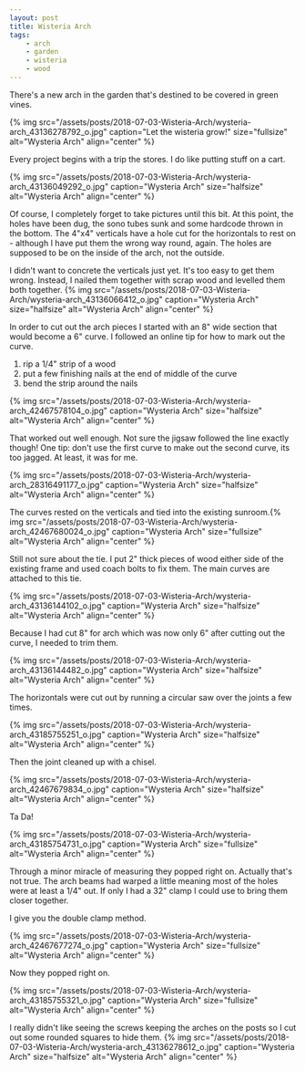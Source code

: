 ```yaml
---
layout: post
title: Wisteria Arch
tags:
    - arch
    - garden
    - wisteria
    - wood
---
```


There's a new arch in the garden that's destined to be covered in green vines.

{% img src="/assets/posts/2018-07-03-Wisteria-Arch/wysteria-arch_43136278792_o.jpg" caption="Let the wisteria grow!" size="fullsize" alt="Wysteria Arch" align="center" %}

Every project begins with a trip the stores. I do like putting stuff on a cart.

{% img src="/assets/posts/2018-07-03-Wisteria-Arch/wysteria-arch_43136049292_o.jpg" caption="Wysteria Arch" size="halfsize" alt="Wysteria Arch" align="center" %}

Of course, I completely forget to take pictures until this bit. At this point, the holes have been dug, the sono tubes sunk and some hardcode thrown in the bottom. The 4"x4" verticals have a hole cut for the horizontals to rest on - although I have put them the wrong way round, again. The holes are supposed to be on the inside of the arch, not the outside.

I didn't want to concrete the verticals just yet. It's too easy to get them wrong. Instead, I nailed them together with scrap wood and levelled them both together.
{% img src="/assets/posts/2018-07-03-Wisteria-Arch/wysteria-arch_43136066412_o.jpg" caption="Wysteria Arch" size="halfsize" alt="Wysteria Arch" align="center" %}

In order to cut out the arch pieces I started with an 8" wide section that would become a 6" curve. I followed an online tip for how to mark out the curve.
<ol>
<li>rip a 1/4" strip of a wood</li>
<li>put a few finishing nails at the end of middle of the curve</li>
<li>bend the strip around the nails</li>
</ol>
{% img src="/assets/posts/2018-07-03-Wisteria-Arch/wysteria-arch_42467578104_o.jpg" caption="Wysteria Arch" size="halfsize" alt="Wysteria Arch" align="center" %}

That worked out well enough. Not sure the jigsaw followed the line exactly though! One tip: don't use the first curve to make out the second curve, its too jagged. At least, it was for me.

{% img src="/assets/posts/2018-07-03-Wisteria-Arch/wysteria-arch_28316491177_o.jpg" caption="Wysteria Arch" size="halfsize" alt="Wysteria Arch" align="center" %}

The curves rested on the verticals and tied into the existing sunroom.{% img src="/assets/posts/2018-07-03-Wisteria-Arch/wysteria-arch_42467680024_o.jpg" caption="Wysteria Arch" size="fullsize" alt="Wysteria Arch" align="center" %}

Still not sure about the tie. I put 2" thick pieces of wood either side of the existing frame and used coach bolts to fix them. The main curves are attached to this tie.

{% img src="/assets/posts/2018-07-03-Wisteria-Arch/wysteria-arch_43136144102_o.jpg" caption="Wysteria Arch" size="halfsize" alt="Wysteria Arch" align="center" %}

Because I had cut 8" for arch which was now only 6" after cutting out the curve, I needed to trim them.

{% img src="/assets/posts/2018-07-03-Wisteria-Arch/wysteria-arch_43136144482_o.jpg" caption="Wysteria Arch" size="halfsize" alt="Wysteria Arch" align="center" %}

The horizontals were cut out by running a circular saw over the joints a few times.

{% img src="/assets/posts/2018-07-03-Wisteria-Arch/wysteria-arch_43185755251_o.jpg" caption="Wysteria Arch" size="halfsize" alt="Wysteria Arch" align="center" %}

Then the joint cleaned up with a chisel.

{% img src="/assets/posts/2018-07-03-Wisteria-Arch/wysteria-arch_42467679834_o.jpg" caption="Wysteria Arch" size="halfsize" alt="Wysteria Arch" align="center" %}

Ta Da!

{% img src="/assets/posts/2018-07-03-Wisteria-Arch/wysteria-arch_43185754731_o.jpg" caption="Wysteria Arch" size="fullsize" alt="Wysteria Arch" align="center" %}

Through a minor miracle of measuring they popped right on. Actually that's not true. The arch beams had warped a little meaning most of the holes were at least a 1/4" out. If only I had a 32" clamp I could use to bring them closer together.

I give you the double clamp method.

{% img src="/assets/posts/2018-07-03-Wisteria-Arch/wysteria-arch_42467677274_o.jpg" caption="Wysteria Arch" size="fullsize" alt="Wysteria Arch" align="center" %}

Now they popped right on.

{% img src="/assets/posts/2018-07-03-Wisteria-Arch/wysteria-arch_43185755321_o.jpg" caption="Wysteria Arch" size="fullsize" alt="Wysteria Arch" align="center" %}

I really didn't like seeing the screws keeping the arches on the posts so I cut out some rounded squares to hide them.
{% img src="/assets/posts/2018-07-03-Wisteria-Arch/wysteria-arch_43136278612_o.jpg" caption="Wysteria Arch" size="halfsize" alt="Wysteria Arch" align="center" %}